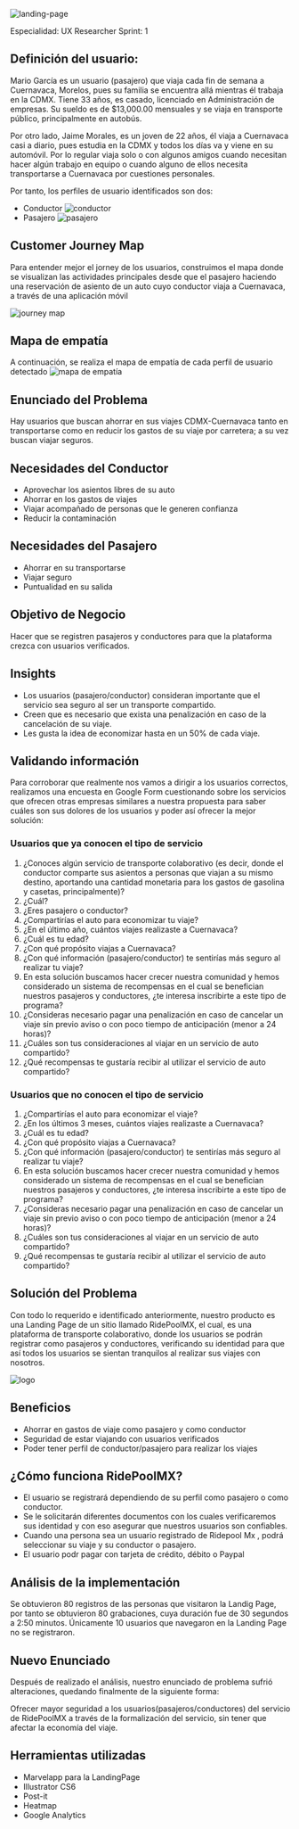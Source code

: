 ![landing-page](https://github.com/frishlin/ridepool-mx/blob/master/assets/imgs/landing.jpg)

Especialidad: UX Researcher
Sprint: 1

## Definición del usuario:
Mario García es un usuario (pasajero) que viaja cada fin de semana a Cuernavaca, Morelos, pues su familia se encuentra allá mientras él trabaja en la CDMX. Tiene 33 años, es casado, licenciado en Administración de empresas. Su sueldo es de $13,000.00 mensuales y se viaja en transporte público, principalmente en autobús.

Por otro lado, Jaime Morales, es un joven de 22 años, él viaja a Cuernavaca casi a diario, pues estudia en la CDMX y todos los días va y viene en su automóvil. Por lo regular viaja solo o con algunos amigos cuando necesitan hacer algún trabajo en equipo o cuando alguno de ellos necesita transportarse a Cuernavaca por cuestiones personales.

Por tanto, los perfiles de usuario identificados son dos:
- Conductor ![conductor](https://github.com/frishlin/ridepool-mx/blob/master/assets/imgs/conductor.png)
- Pasajero  ![pasajero](https://github.com/frishlin/ridepool-mx/blob/master/assets/imgs/pasajero.png)

## Customer Journey Map
Para entender mejor el jorney de los usuarios, construimos el mapa donde se visualizan las actividades principales desde que el pasajero haciendo una reservación de asiento de un auto cuyo conductor viaja a Cuernavaca, a través de una aplicación móvil

![journey map](https://github.com/frishlin/ridepool-mx/blob/master/assets/imgs/journey%20map.jpg)

## Mapa de empatía
A continuación, se realiza el mapa de empatía de cada perfil de usuario detectado
![mapa de empatía](https://github.com/frishlin/ridepool-mx/blob/master/assets/imgs/empathy-map.png)

## Enunciado del Problema
Hay usuarios que buscan ahorrar en sus viajes CDMX-Cuernavaca tanto en transportarse como en reducir los gastos de su viaje por carretera; a su vez buscan viajar seguros.

## Necesidades del Conductor
- Aprovechar los asientos libres de su auto
- Ahorrar en los gastos de viajes
- Viajar acompañado de personas que le generen confianza
- Reducir la contaminación

## Necesidades del Pasajero
- Ahorrar en su transportarse
- Viajar seguro
- Puntualidad en su salida

## Objetivo de Negocio
Hacer que se registren pasajeros y conductores para que la plataforma crezca con usuarios verificados.

## Insights
- Los usuarios (pasajero/conductor) consideran importante que el servicio sea seguro al ser un transporte compartido.
- Creen que es necesario que exista una penalización en caso de la cancelación de su viaje.
- Les gusta la idea de economizar hasta en un 50% de cada viaje.

## Validando información
Para corroborar que realmente nos vamos a dirigir a los usuarios correctos, realizamos una encuesta en Google Form cuestionando sobre los servicios que ofrecen otras empresas similares a nuestra propuesta para saber cuáles son sus dolores de los usuarios y poder así ofrecer la mejor solución:

### Usuarios que ya conocen el tipo de servicio
1. ¿Conoces algún servicio de transporte colaborativo (es decir, donde el conductor comparte sus asientos a personas que viajan a su mismo destino, aportando una cantidad monetaria para los gastos de gasolina y casetas, principalmente)?
2. ¿Cuál?
3. ¿Eres pasajero o conductor?
4. ¿Compartirías el auto para economizar tu viaje?
5. ¿En el último año, cuántos viajes realizaste a Cuernavaca?
6. ¿Cuál es tu edad?
7. ¿Con qué propósito viajas a Cuernavaca?
8. ¿Con qué información (pasajero/conductor) te sentirías más seguro al realizar tu viaje?
9. En esta solución buscamos hacer crecer nuestra comunidad y hemos considerado un sistema de recompensas en el cual se benefician nuestros pasajeros y conductores, ¿te interesa inscribirte a este tipo de programa?
10. ¿Consideras necesario pagar una penalización en caso de cancelar un viaje sin previo aviso o con poco tiempo de anticipación (menor a 24 horas)?
11. ¿Cuáles son tus consideraciones al viajar en un servicio de auto compartido?
12. ¿Qué recompensas te gustaría recibir al utilizar el servicio de auto compartido?

### Usuarios que no conocen el tipo de servicio
1. ¿Compartirías el auto para economizar el viaje?
2. ¿En los últimos 3 meses, cuántos viajes realizaste a Cuernavaca?
3. ¿Cuál es tu edad?
4. ¿Con qué propósito viajas a Cuernavaca?
5. ¿Con qué información (pasajero/conductor) te sentirías más seguro al realizar tu viaje?
6. En esta solución buscamos hacer crecer nuestra comunidad y hemos considerado un sistema de recompensas en el cual se benefician nuestros pasajeros y conductores, ¿te interesa inscribirte a este tipo de programa?
7. ¿Consideras necesario pagar una penalización en caso de cancelar un viaje sin previo aviso o con poco tiempo de anticipación (menor a 24 horas)?
8. ¿Cuáles son tus consideraciones al viajar en un servicio de auto compartido?
9. ¿Qué recompensas te gustaría recibir al utilizar el servicio de auto compartido?

## Solución del Problema
Con todo lo requerido e identificado anteriormente, nuestro producto es una Landing Page de un sitio llamado RidePoolMX, el cual, es una plataforma de transporte colaborativo, donde los usuarios se podrán registrar como pasajeros y conductores, verificando  su identidad para que así todos los usuarios se sientan tranquilos al realizar sus viajes con nosotros.

![logo](https://github.com/frishlin/ridepool-mx/blob/master/assets/imgs/logo.png)

## Beneficios
- Ahorrar en gastos de viaje como pasajero y como conductor
- Seguridad de estar viajando con usuarios verificados
- Poder tener perfil de conductor/pasajero para realizar los viajes

## ¿Cómo funciona RidePoolMX?
- El usuario se registrará dependiendo de su perfil como pasajero o como conductor.
- Se le solicitarán diferentes documentos con los cuales verificaremos sus identidad y con eso asegurar que nuestros usuarios son confiables.
- Cuando una persona sea un usuario registrado de Ridepool Mx , podrá seleccionar su viaje y su conductor o pasajero.
- El usuario podr pagar con tarjeta de crédito, débito o Paypal

## Análisis de la implementación
Se obtuvieron 80 registros de las personas que visitaron la Landig Page, por tanto se obtuvieron 80 grabaciones, cuya duración fue de 30 segundos a 2:50 minutos. Únicamente 10 usuarios que navegaron en la Landing Page no se registraron.

## Nuevo Enunciado
Después de realizado el análisis, nuestro enunciado de problema sufrió alteraciones, quedando finalmente de la siguiente forma:

Ofrecer mayor seguridad a los usuarios(pasajeros/conductores) del servicio de RidePoolMX a través de la formalización del servicio, sin tener que afectar la economía del viaje.

## Herramientas utilizadas
* Marvelapp para la LandingPage
* Illustrator CS6
* Post-it
* Heatmap
* Google Analytics
